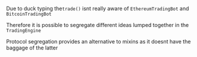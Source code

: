 Due to duck typing the`trade()` isnt really aware of `EthereumTradingBot` and `BitcoinTradingBot` 

Therefore it is possible to segregate different ideas lumped together in the `TradingEngine`

Protocol segregation provides an alternative to mixins as it doesnt have the baggage of the latter
